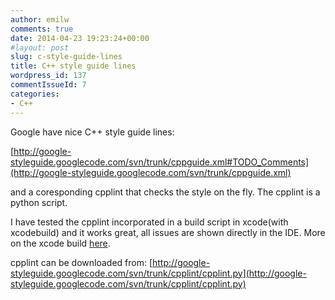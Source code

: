 ```yaml
---
author: emilw
comments: true
date: 2014-04-23 19:23:24+00:00
#layout: post
slug: c-style-guide-lines
title: C++ style guide lines
wordpress_id: 137
commentIssueId: 7
categories:
- C++
---
```


Google have nice C++ style guide lines:

[http://google-styleguide.googlecode.com/svn/trunk/cppguide.xml#TODO_Comments](http://google-styleguide.googlecode.com/svn/trunk/cppguide.xml)

and a coresponding cpplint that checks the style on the fly. The cpplint is a python script.

I have tested the cpplint incorporated in a build script in xcode(with xcodebuild) and it works great, all issues are shown directly in the IDE.
More on the xcode build [here](http://lime.postback.se/2014/04/09/shared-staticuniversal-library-management-in-xcode/).



cpplint can be downloaded from: [http://google-styleguide.googlecode.com/svn/trunk/cpplint/cpplint.py](http://google-styleguide.googlecode.com/svn/trunk/cpplint/cpplint.py)

